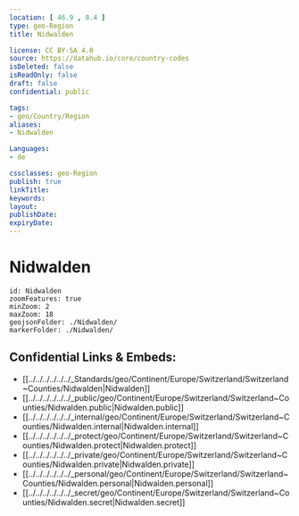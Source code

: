 ```yaml
---
location: [ 46.9 , 8.4 ] 
type: geo-Region
title: Nidwalden

license: CC BY-SA 4.0
source: https://datahub.io/core/country-codes
isDeleted: false
isReadOnly: false
draft: false
confidential: public

tags:
- geo/Country/Region
aliases:
- Nidwalden

Languages:
- de

cssclasses: geo-Region
publish: true
linkTitle: 
keywords: 
layout: 
publishDate: 
expiryDate: 
---
```


# Nidwalden

```leaflet
id: Nidwalden
zoomFeatures: true 
minZoom: 2 
maxZoom: 18
geojsonFolder: ./Nidwalden/
markerFolder: ./Nidwalden/
```


## Confidential Links & Embeds: 
- [[../../../../../../_Standards/geo/Continent/Europe/Switzerland/Switzerland~Counties/Nidwalden|Nidwalden]] 
- [[../../../../../../_public/geo/Continent/Europe/Switzerland/Switzerland~Counties/Nidwalden.public|Nidwalden.public]] 
- [[../../../../../../_internal/geo/Continent/Europe/Switzerland/Switzerland~Counties/Nidwalden.internal|Nidwalden.internal]] 
- [[../../../../../../_protect/geo/Continent/Europe/Switzerland/Switzerland~Counties/Nidwalden.protect|Nidwalden.protect]] 
- [[../../../../../../_private/geo/Continent/Europe/Switzerland/Switzerland~Counties/Nidwalden.private|Nidwalden.private]] 
- [[../../../../../../_personal/geo/Continent/Europe/Switzerland/Switzerland~Counties/Nidwalden.personal|Nidwalden.personal]] 
- [[../../../../../../_secret/geo/Continent/Europe/Switzerland/Switzerland~Counties/Nidwalden.secret|Nidwalden.secret]] 


